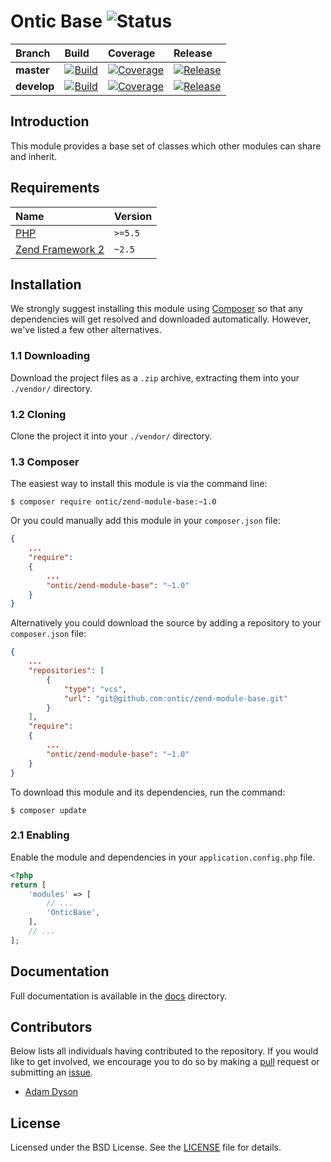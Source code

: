 # Ontic Base ![Status](https://img.shields.io/badge/project-maintained-brightgreen.svg)

| Branch             | Build               | Coverage            | Release              |
| :----------------- | :------------------ | :------------------ | :------------------- |
| **master**         | [![Build](https://img.shields.io/travis/ontic/zend-module-base/master.svg)](https://travis-ci.org/ontic/zend-module-base)  | [![Coverage](https://img.shields.io/coveralls/ontic/zend-module-base/master.svg)](https://coveralls.io/r/ontic/zend-module-base?branch=master)   | [![Release](https://img.shields.io/packagist/v/ontic/zend-module-base.svg)](https://packagist.org/packages/ontic/zend-module-base)    | 
| **develop**        | [![Build](https://img.shields.io/travis/ontic/zend-module-base/develop.svg)](https://travis-ci.org/ontic/zend-module-base) | [![Coverage](https://img.shields.io/coveralls/ontic/zend-module-base/develop.svg)](https://coveralls.io/r/ontic/zend-module-base?branch=develop) | [![Release](https://img.shields.io/packagist/vpre/ontic/zend-module-base.svg)](https://packagist.org/packages/ontic/zend-module-base) |

## Introduction

This module provides a base set of classes which other modules can share and inherit.

## Requirements

| Name                                                                                          | Version       |
| :-------------------------------------------------------------------------------------------- | :------------ |
[PHP](https://www.php.net/)                                                                     | `>=5.5`       |
[Zend Framework 2](https://github.com/zendframework/zf2)                                        | `~2.5`        |

## Installation

We strongly suggest installing this module using [Composer](https://getcomposer.org) so that any dependencies
will get resolved and downloaded automatically. However, we've listed a few other alternatives.

### 1.1 Downloading

Download the project files as a `.zip` archive, extracting them into your `./vendor/` directory.

### 1.2 Cloning

Clone the project it into your `./vendor/` directory.

### 1.3 Composer

The easiest way to install this module is via the command line:

```
$ composer require ontic/zend-module-base:~1.0
```

Or you could manually add this module in your `composer.json` file:

```json
{
	...
	"require":
	{
		...
		"ontic/zend-module-base": "~1.0"
	}
}
```

Alternatively you could download the source by adding a repository to your `composer.json` file:

```json
{
	...
	"repositories": [
		{
			"type": "vcs",
			"url": "git@github.com:ontic/zend-module-base.git"
		}
	],
	"require":
	{
		...
		"ontic/zend-module-base": "~1.0"
	}
}
```

To download this module and its dependencies, run the command:

```
$ composer update
```

### 2.1 Enabling

Enable the module and dependencies in your `application.config.php` file.

```php
<?php
return [
	'modules' => [
		// ...
		'OnticBase',
	],
	// ...
];

```

## Documentation

Full documentation is available in the [docs](/docs) directory.

## Contributors

Below lists all individuals having contributed to the repository. If you would like to get involved, we encourage
you to do so by making a [pull](../../pulls) request or submitting an [issue](../../issues).

* [Adam Dyson](https://github.com/adamdyson)

## License

Licensed under the BSD License. See the [LICENSE](/LICENSE) file for details.
